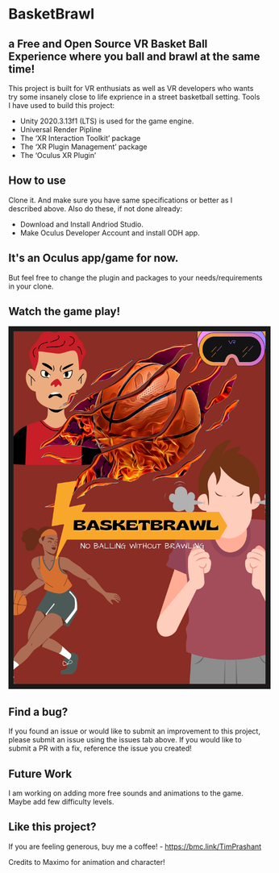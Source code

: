 # BasketBrawl
## a Free and Open Source VR Basket Ball Experience where you ball and brawl at the same time!

This project is built for VR enthusiats as well as VR developers who wants try some insanely close to life exprience in a street basketball setting. 
Tools I have used to build this project:

- Unity 2020.3.13f1 (LTS) is used for the game engine.
- Universal Render Pipline
- The ‘XR Interaction Toolkit’ package
- The ‘XR Plugin Management’ package
- The ‘Oculus XR Plugin’

## How to use 
Clone it. And make sure you have same specifications or better as I described above. Also do these, if not done already:
- Download and Install Andriod Studio.
- Make Oculus Developer Account and install ODH app.

## It's an Oculus app/game for now. 
But feel free to change the plugin and packages to your needs/requirements in your clone.

## Watch the game play!

<a href="[https://www.youtube.com/playlist?list=PLSvCAHoiHC_rqKbcu1ummWVpLTDBNZHH7](https://drive.google.com/file/d/1GjMufC5RlJfBPNFzH1voLtXEcOzn8_XU/view?usp=drive_link)" target="_blank">
<img src="basketBrawl poster.png" alt="BasketBrawl Poster" width="500" height="700" border="10" />
</a>

## Find a bug?

If you found an issue or would like to submit an improvement to this project, please submit an issue using the issues tab above. If you would like to submit a PR with a fix, reference the issue you created!

## Future Work

I am working on adding more free sounds and animations to the game. Maybe add few difficulty levels. 

## Like this project?

If you are feeling generous, buy me a coffee! - https://bmc.link/TimPrashant 

Credits to Maximo for animation and character!
